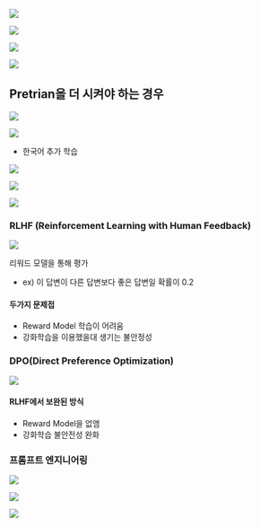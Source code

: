 ![](https://i.imgur.com/cpXoCYf.png)


![](https://i.imgur.com/5QCtzpx.png)

![](https://i.imgur.com/2LARpuo.png)

![](https://i.imgur.com/o3tpqgX.png)


## Pretrian을 더 시켜야 하는 경우

![](https://i.imgur.com/QSUEIFh.png)

![](https://i.imgur.com/0EkqSvi.png)

+ 한국어 추가 학습


![](https://i.imgur.com/n7Cz5UG.png)

![](https://i.imgur.com/jaWHNiN.png)

![](https://i.imgur.com/oEuWV4a.png)


### RLHF (Reinforcement Learning with Human Feedback)
![](https://i.imgur.com/Bvx5WOO.png)

리워드 모델을 통해 평가
- ex) 이 답변이 다른 답변보다 좋은 답변일 확률이 0.2

#### 두가지 문제접
- Reward Model 학습이 어려움
- 강화학습을 이용했을대 생기는 불안정성


### DPO(Direct Preference Optimization)
![](https://i.imgur.com/9CDIYGK.png)

#### RLHF에서 보완된 방식
- Reward Model을 없앰
- 강화학습 불안전성 완화

### 프롬프트 엔지니어링

![](https://i.imgur.com/21OR2oL.png)


![](https://i.imgur.com/0DICcUT.png)

![](https://i.imgur.com/Bex59KB.png)

